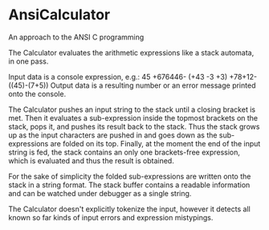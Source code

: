 AnsiCalculator
==============

An approach to the ANSI C programming


The Calculator evaluates the arithmetic expressions  like a stack automata, in one pass.

Input data is a console expression, e.g.: 45 +676446- (+43 -3 +3) +78+12-((45)-(7+5)) Output data is a resulting number or an error message printed onto the console.

The Calculator pushes an input string to the stack until a closing bracket is met. Then it evaluates a sub-expression inside the topmost brackets on the stack, pops it, and pushes its result back to the stack. Thus the stack grows up as the input characters are pushed in and goes down as the sub-expressions are folded on its top. Finally, at the moment the end of the input string is fed, the stack contains an only one brackets-free expression, which is evaluated and thus the result is obtained.

For the sake of simplicity the folded sub-expressions are written onto the stack in a string format. The stack buffer contains a readable information and can be watched under debugger as a single string.

The Calculator doesn't explicitly tokenize the input, however it detects all known so far kinds of input errors and expression mistypings. 
